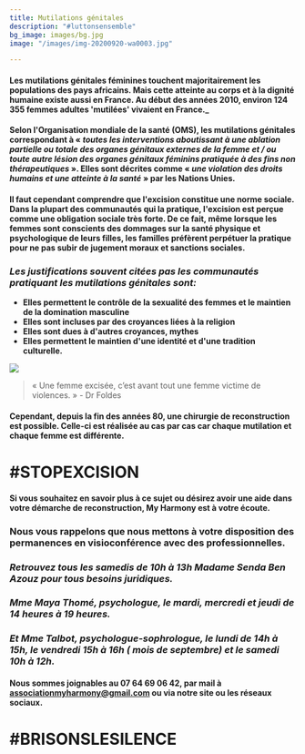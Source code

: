 ```yaml
---
title: Mutilations génitales
description: "#luttonsensemble"
bg_image: images/bg.jpg
image: "/images/img-20200920-wa0003.jpg"

---
```

#### Les mutilations génitales féminines touchent majoritairement les populations des pays africains. Mais cette atteinte au corps et à la dignité humaine existe aussi en France. Au début des années 2010, environ 124 355 femmes adultes 'mutilées' vivaient en France._

#### Selon l'Organisation mondiale de la santé (OMS), les mutilations génitales correspondant à « _toutes les interventions aboutissant à une ablation partielle ou totale des organes génitaux externes de la femme et / ou toute autre lésion des organes génitaux féminins pratiquée à des fins non thérapeutiques_ ». Elles sont décrites comme « _une violation des droits humains et une atteinte à la santé_ » par les Nations Unies.

#### Il faut cependant comprendre que l'excision constitue une norme sociale. Dans la plupart des communautés qui la pratique, l'excision est perçue comme une obligation sociale très forte. De ce fait, même lorsque les femmes sont conscients des dommages sur la santé physique et psychologique de leurs filles, les familles préfèrent perpétuer la pratique pour ne pas subir de jugement moraux et sanctions sociales.

### _Les justifications souvent citées pas les communautés pratiquant les mutilations génitales sont:_

* **Elles permettent le contrôle de la sexualité des femmes et le maintien de la domination masculine**
* **Elles sont incluses par des croyances liées à la religion**
* **Elles sont dues à d'autres croyances, mythes**
* **Elles permettent le maintien d'une identité et d'une tradition culturelle.**

![](/images/whatsapp-image-2020-09-21-at-22-23-47.jpeg)

> « Une femme excisée, c’est avant tout une femme victime de violences. » - Dr Foldes

#### Cependant, depuis la fin des années 80, une chirurgie de reconstruction est possible. Celle-ci est réalisée au cas par cas car chaque mutilation et chaque femme est différente.

# #STOPEXCISION

#### Si vous souhaitez en savoir plus à ce sujet ou désirez avoir une aide dans votre démarche de reconstruction, My Harmony est à votre écoute.

### **Nous vous rappelons que nous mettons à votre disposition des permanences en visioconférence avec des professionnelles.**

### _Retrouvez tous les samedis de 10h à 13h Madame Senda Ben Azouz pour tous besoins juridiques._

### _Mme Maya Thomé, psychologue, le mardi, mercredi et jeudi de 14 heures à 19 heures._

### _Et Mme Talbot, psychologue-sophrologue, le lundi de 14h à 15h, le vendredi 15h à 16h ( mois de septembre) et le samedi 10h à 12h._

#### Nous sommes joignables au 07 64 69 06 42, par mail à associationmyharmony@gmail.com ou via notre site ou les réseaux sociaux.

# **#BRISONSLESILENCE** 